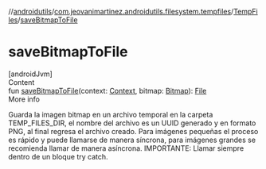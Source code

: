//[androidutils](../../index.md)/[com.jeovanimartinez.androidutils.filesystem.tempfiles](../index.md)/[TempFiles](index.md)/[saveBitmapToFile](save-bitmap-to-file.md)



# saveBitmapToFile  
[androidJvm]  
Content  
fun [saveBitmapToFile](save-bitmap-to-file.md)(context: [Context](https://developer.android.com/reference/kotlin/android/content/Context.html), bitmap: [Bitmap](https://developer.android.com/reference/kotlin/android/graphics/Bitmap.html)): [File](https://docs.oracle.com/javase/8/docs/api/java/io/File.html)  
More info  


Guarda la imagen bitmap en un archivo temporal en la carpeta TEMP_FILES_DIR, el nombre del archivo es un UUID generado y en formato PNG, al final regresa el archivo creado. Para imágenes pequeñas el proceso es rápido y puede llamarse de manera síncrona, para imágenes grandes se recomienda llamar de manera asíncrona. IMPORTANTE: Llamar siempre dentro de un bloque try catch.

  



